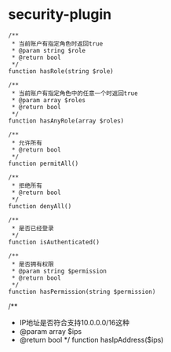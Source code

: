 # security-plugin
```
/**
 * 当前账户有指定角色时返回true
 * @param string $role
 * @return bool
 */
function hasRole(string $role)

/**
 * 当前账户有指定角色中的任意一个时返回true
 * @param array $roles
 * @return bool
 */
function hasAnyRole(array $roles)

/**
 * 允许所有
 * @return bool
 */
function permitAll()

/**
 * 拒绝所有
 * @return bool
 */
function denyAll()

/**
 * 是否已经登录
 */
function isAuthenticated()

/**
 * 是否拥有权限
 * @param string $permission
 * @return bool
 */
function hasPermission(string $permission)

```
/**
 * IP地址是否符合支持10.0.0.0/16这种
 * @param array $ips
 * @return bool
 */
function hasIpAddress($ips)
